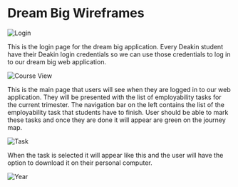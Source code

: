 # Dream Big Wireframes

![Login](../../assests/images/gautam_login.jpg)

This is the login page for the dream big application. Every Deakin student have their Deakin login
credentials so we can use those credentials to log in to our dream big web application.

![Course View](../../assests/images/gautam_course.jpg)

This is the main page that users will see when they are logged in to our web application. They will
be presented with the list of employability tasks for the current trimester. The navigation bar on
the left contains the list of the employability task that students have to finish. User should be
able to mark these tasks and once they are done it will appear are green on the journey map.

![Task](../../assests/images/gautam_task.jpg)

When the task is selected it will appear like this and the user will have the option to download it
on their personal computer.

![Year](../../assests/images/gautam_year.jpg)
